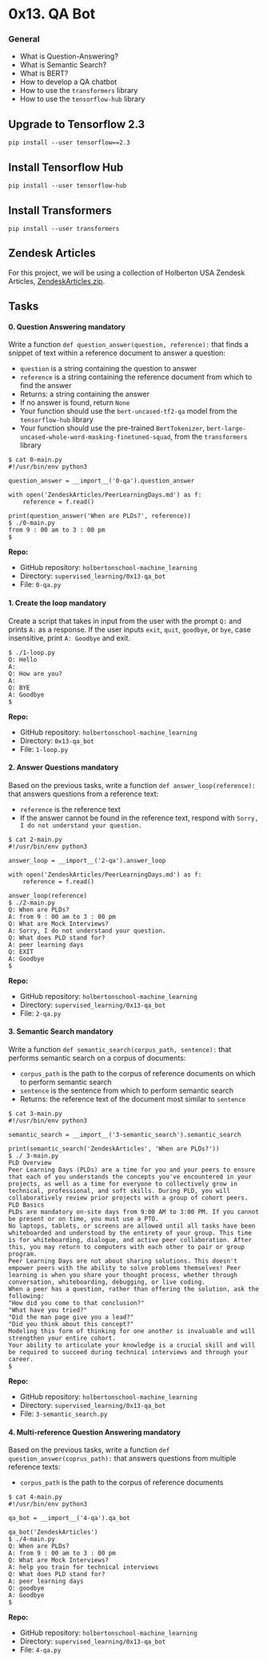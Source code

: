 <h1 class="gap">0x13. QA Bot</h1>

<h3>General</h3>
<ul>
<li>What is Question-Answering?</li>
<li>What is Semantic Search?</li>
<li>What is BERT?</li>
<li>How to develop a QA chatbot</li>
<li>How to use the <code>transformers</code> library</li>
<li>How to use the <code>tensorflow-hub</code> library</li>
</ul>

<h2>Upgrade to Tensorflow 2.3</h2>
<p><code>pip install --user tensorflow==2.3</code></p>

<h2>Install Tensorflow Hub</h2>
<p><code>pip install --user tensorflow-hub</code></p>

<h2>Install Transformers</h2>
<p><code>pip install --user transformers</code></p>

<h2>Zendesk Articles</h2>
<p>For this project, we will be using a collection of Holberton USA Zendesk Articles, <a href="/rltoken/ujQQ_o24BufzUPyWrR7IGA" title="ZendeskArticles.zip" target="_blank">ZendeskArticles.zip</a>.</p>

<h2 class="gap">Tasks</h2>
<section class="formatted-content">
            <div data-role="task7158" data-position="1">
              <div class=" clearfix gap" id="task-7158">
<span id="user_id" data-id="1283"></span>

</div>


</div>

  <h4 class="task">
    0. Question Answering
      <span class="alert alert-warning mandatory-optional">
        mandatory
      </span>
  </h4>

  

  <!-- Progress vs Score -->

  <!-- Task Body -->
  <p>Write a function <code>def question_answer(question, reference):</code> that finds a snippet of text within a reference document to answer a question:</p>

<ul>
<li><code>question</code> is a string containing the question to answer</li>
<li><code>reference</code> is a string containing the reference document from which to find the answer</li>
<li>Returns: a string containing the answer</li>
<li>If no answer is found, return <code>None</code></li>
<li>Your function should use the  <code>bert-uncased-tf2-qa</code> model from the <code>tensorflow-hub</code> library</li>
<li>Your function should use the pre-trained <code>BertTokenizer</code>, <code>bert-large-uncased-whole-word-masking-finetuned-squad</code>, from the <code>transformers</code> library</li>
</ul>

<pre><code>$ cat 0-main.py
#!/usr/bin/env python3

question_answer = __import__('0-qa').question_answer

with open('ZendeskArticles/PeerLearningDays.md') as f:
    reference = f.read()

print(question_answer('When are PLDs?', reference))
$ ./0-main.py
from 9 : 00 am to 3 : 00 pm
$
</code></pre>


  <!-- Task URLs -->

  <!-- Github information -->
<p class="sm-gap"><strong>Repo:</strong></p>
<ul>
    <li>GitHub repository: <code>holbertonschool-machine_learning</code></li>
    <li>Directory: <code>supervised_learning/0x13-qa_bot</code></li>
    <li>File: <code>0-qa.py</code></li>
</ul>
</div>
 
</div>
<div data-role="task7159" data-position="2">
    <div class=" clearfix gap" id="task-7159">
<span id="user_id" data-id="1283"></span>

</div>


</div>

  <h4 class="task">
    1. Create the loop
      <span class="alert alert-warning mandatory-optional">
        mandatory
      </span>
  </h4>

  

  <!-- Progress vs Score -->

  <!-- Task Body -->
  <p>Create a script that takes in input from the user with the prompt <code>Q:</code> and prints <code>A:</code> as a response. If the user inputs <code>exit</code>, <code>quit</code>, <code>goodbye</code>, or <code>bye</code>, case insensitive, print <code>A: Goodbye</code> and exit.</p>

<pre><code>$ ./1-loop.py
Q: Hello
A:
Q: How are you?
A:
Q: BYE
A: Goodbye
$
</code></pre>


  <!-- Task URLs -->

  <!-- Github information -->
<p class="sm-gap"><strong>Repo:</strong></p>
<ul>
    <li>GitHub repository: <code>holbertonschool-machine_learning</code></li>
    <li>Directory: <code>0x13-qa_bot</code></li>
    <li>File: <code>1-loop.py</code></li>
</ul>

</div>
 
</div>
<div data-role="task7160" data-position="3">
    <div class=" clearfix gap" id="task-7160">
<span id="user_id" data-id="1283"></span>

</div>


 </div>

  <h4 class="task">
    2. Answer Questions
      <span class="alert alert-warning mandatory-optional">
        mandatory
      </span>
  </h4>

  

  <!-- Progress vs Score -->

  <!-- Task Body -->
  <p>Based on the previous tasks, write a function <code>def answer_loop(reference):</code> that answers questions from a reference text:</p>

<ul>
<li><code>reference</code> is the reference text</li>
<li>If the answer cannot be found in the reference text, respond with <code>Sorry, I do not understand your question.</code></li>
</ul>

<pre><code>$ cat 2-main.py
#!/usr/bin/env python3

answer_loop = __import__('2-qa').answer_loop

with open('ZendeskArticles/PeerLearningDays.md') as f:
    reference = f.read()

answer_loop(reference)
$ ./2-main.py
Q: When are PLDs?
A: from 9 : 00 am to 3 : 00 pm
Q: What are Mock Interviews?
A: Sorry, I do not understand your question.
Q: What does PLD stand for?
A: peer learning days
Q: EXIT
A: Goodbye
$
</code></pre>


  <!-- Task URLs -->

  <!-- Github information -->
<p class="sm-gap"><strong>Repo:</strong></p>
<ul>
    <li>GitHub repository: <code>holbertonschool-machine_learning</code></li>
    <li>Directory: <code>supervised_learning/0x13-qa_bot</code></li>
    <li>File: <code>2-qa.py</code></li>
</ul>
</div>
 
</div>
<div data-role="task7161" data-position="4">
    <div class=" clearfix gap" id="task-7161">
<span id="user_id" data-id="1283"></span>

</div>


   </div>

  <h4 class="task">
    3. Semantic Search
      <span class="alert alert-warning mandatory-optional">
        mandatory
      </span>
  </h4>

  

  <!-- Progress vs Score -->

  <!-- Task Body -->
  <p>Write a function <code>def semantic_search(corpus_path, sentence):</code> that performs semantic search on a corpus of documents:</p>

<ul>
<li><code>corpus_path</code> is the path to the corpus of reference documents on which to perform semantic search</li>
<li><code>sentence</code> is the sentence from which to perform semantic search</li>
<li>Returns: the reference text of the document most similar to <code>sentence</code></li>
</ul>

<pre><code>$ cat 3-main.py
#!/usr/bin/env python3

semantic_search = __import__('3-semantic_search').semantic_search

print(semantic_search('ZendeskArticles', 'When are PLDs?'))
$ ./ 3-main.py
PLD Overview
Peer Learning Days (PLDs) are a time for you and your peers to ensure that each of you understands the concepts you've encountered in your projects, as well as a time for everyone to collectively grow in technical, professional, and soft skills. During PLD, you will collaboratively review prior projects with a group of cohort peers.
PLD Basics
PLDs are mandatory on-site days from 9:00 AM to 3:00 PM. If you cannot be present or on time, you must use a PTO. 
No laptops, tablets, or screens are allowed until all tasks have been whiteboarded and understood by the entirety of your group. This time is for whiteboarding, dialogue, and active peer collaboration. After this, you may return to computers with each other to pair or group program. 
Peer Learning Days are not about sharing solutions. This doesn't empower peers with the ability to solve problems themselves! Peer learning is when you share your thought process, whether through conversation, whiteboarding, debugging, or live coding. 
When a peer has a question, rather than offering the solution, ask the following:
"How did you come to that conclusion?"
"What have you tried?"
"Did the man page give you a lead?"
"Did you think about this concept?"
Modeling this form of thinking for one another is invaluable and will strengthen your entire cohort.
Your ability to articulate your knowledge is a crucial skill and will be required to succeed during technical interviews and through your career. 
$
</code></pre>


  <!-- Task URLs -->

<!-- Github information -->
<p class="sm-gap"><strong>Repo:</strong></p>
<ul>
    <li>GitHub repository: <code>holbertonschool-machine_learning</code></li>
    <li>Directory: <code>supervised_learning/0x13-qa_bot</code></li>
    <li>File: <code>3-semantic_search.py</code></li>
</ul>
</div>
 
</div>
<span id="user_id" data-id="1283"></span>

</div>

</div>

  <h4 class="task">
    4. Multi-reference Question Answering
      <span class="alert alert-warning mandatory-optional">
        mandatory
      </span>
  </h4>

  

  <!-- Progress vs Score -->

  <!-- Task Body -->
  <p>Based on the previous tasks, write a function <code>def question_answer(coprus_path):</code> that answers questions from multiple reference texts:</p>

<ul>
<li><code>corpus_path</code> is the path to the corpus of reference documents</li>
</ul>

<pre><code>$ cat 4-main.py
#!/usr/bin/env python3

qa_bot = __import__('4-qa').qa_bot

qa_bot('ZendeskArticles')
$ ./4-main.py
Q: When are PLDs?
A: from 9 : 00 am to 3 : 00 pm
Q: What are Mock Interviews?
A: help you train for technical interviews
Q: What does PLD stand for?
A: peer learning days
Q: goodbye
A: Goodbye
$
</code></pre>


  <!-- Task URLs -->

  <!-- Github information -->
<p class="sm-gap"><strong>Repo:</strong></p>
<ul>
<li>GitHub repository: <code>holbertonschool-machine_learning</code></li>
<li>Directory: <code>supervised_learning/0x13-qa_bot</code></li>
<li>File: <code>4-qa.py</code></li>
</ul>
</div>
 
</div>
</section>